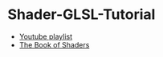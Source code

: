 # Shader-GLSL-Tutorial

- [Youtube playlist](https://www.youtube.com/playlist?list=PL4neAtv21WOmIrTrkNO3xCyrxg4LKkrF7)
- [The Book of Shaders](https://thebookofshaders.com)